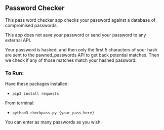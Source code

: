 ## Password Checker
This pass word checker app checks your password against a database of compromised passwords.

This app does not save your password or send your password to any external API.

Your password is hashed, and then only the first 5 characters of your hash are sent to the pawned_passwords API to get
back potential matches. Then we check if any of those matches match your hashed password.

### To Run:

Have these packages installed:
-  `pip3 install requests`

From terminal:
- `python3 checkpass.py {your_pass_here}`

You can enter as many passwords as you wish.